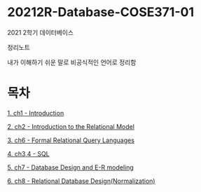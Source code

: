 # 20212R-Database-COSE371-01
2021 2학기 데이터베이스

정리노트

내가 이해하기 쉬운 말로 비공식적인 언어로 정리함



# 목차

[1. ch1 - Introduction](./1.md)

[2. ch2 - Introduction to the Relational Model](./2.md)

[3. ch6 - Formal Relational Query Languages](./3.md)

[4. ch3,4 - SQL](./4.md)

[5. ch7 - Database Design and E-R modeling](./5.md)

[6. ch8 - Relational Database Design(Normalization)](./6.md)
